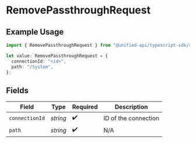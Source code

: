 # RemovePassthroughRequest

## Example Usage

```typescript
import { RemovePassthroughRequest } from "@unified-api/typescript-sdk/sdk/models/operations";

let value: RemovePassthroughRequest = {
  connectionId: "<id>",
  path: "/System",
};
```

## Fields

| Field                | Type                 | Required             | Description          |
| -------------------- | -------------------- | -------------------- | -------------------- |
| `connectionId`       | *string*             | :heavy_check_mark:   | ID of the connection |
| `path`               | *string*             | :heavy_check_mark:   | N/A                  |